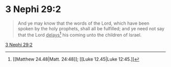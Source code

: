 # 3 Nephi 29:2

> And ye may know that the words of the Lord, which have been spoken by the holy prophets, shall all be fulfilled; and ye need not say that the Lord <u>delays</u>[^a] his coming unto the children of Israel.

[3 Nephi 29:2](https://www.churchofjesuschrist.org/study/scriptures/bofm/3-ne/29?lang=eng&id=p2#p2)


[^a]: [[Matthew 24.48|Matt. 24:48]]; [[Luke 12.45|Luke 12:45.]]
